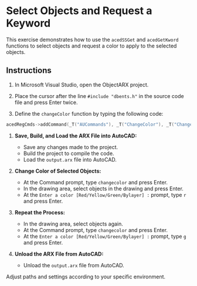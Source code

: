 # Select Objects and Request a Keyword

This exercise demonstrates how to use the `acedSSGet` and `acedGetKword` functions to select objects and request a color to apply to the selected objects.

## Instructions

1. In Microsoft Visual Studio, open the ObjectARX project.

2. Place the cursor after the line `#include "dbents.h"` in the source code file and press Enter twice.

3. Define the `changeColor` function by typing the following code:

```cpp
acedRegCmds->addCommand(_T("AUCommands"), _T("ChangeColor"), _T("ChangeColor"), ACRX_CMD_MODAL | ACRX_CMD_USEPICKSET, changeColor);
```

1. **Save, Build, and Load the ARX File into AutoCAD:**
   - Save any changes made to the project.
   - Build the project to compile the code.
   - Load the `output.arx` file into AutoCAD.

2. **Change Color of Selected Objects:**
   - At the Command prompt, type `changecolor` and press Enter.
   - In the drawing area, select objects in the drawing and press Enter.
   - At the `Enter a color [Red/Yellow/Green/Bylayer] :` prompt, type `r` and press Enter.

3. **Repeat the Process:**
   - In the drawing area, select objects again.
   - At the Command prompt, type `changecolor` and press Enter.
   - At the `Enter a color [Red/Yellow/Green/Bylayer] :` prompt, type `g` and press Enter.

4. **Unload the ARX File from AutoCAD:**
   - Unload the `output.arx` file from AutoCAD.

Adjust paths and settings according to your specific environment.
